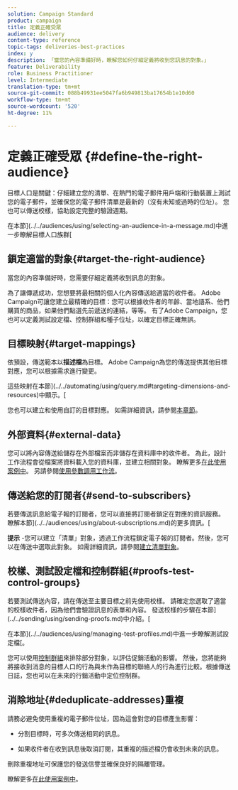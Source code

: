 ```yaml
---
solution: Campaign Standard
product: campaign
title: 定義正確受眾
audience: delivery
content-type: reference
topic-tags: deliveries-best-practices
index: y
description: 「當您的內容準備好時，瞭解您如何仔細定義將收到您訊息的對象。」
feature: Deliverability
role: Business Practitioner
level: Intermediate
translation-type: tm+mt
source-git-commit: 088b49931ee5047fa6b949813ba17654b1e10d60
workflow-type: tm+mt
source-wordcount: '520'
ht-degree: 11%

---
```



# 定義正確受眾 {#define-the-right-audience}

目標人口是關鍵：仔細建立您的清單、在熱門的電子郵件用戶端和行動裝置上測試您的電子郵件，並確保您的電子郵件清單是最新的（沒有未知或過時的位址）。 您也可以傳送校樣，協助設定完整的驗證週期。

在本節](../../audiences/using/selecting-an-audience-in-a-message.md)中進一步瞭解目標人口族群[

## 鎖定適當的對象{#target-the-right-audience}

當您的內容準備好時，您需要仔細定義將收到訊息的對象。

為了讓傳遞成功，您想要將最相關的個人化內容傳送給適當的收件者。 Adobe Campaign可讓您建立最精確的目標：您可以根據收件者的年齡、當地語系、他們購買的商品，如果他們點選先前遞送的連結，等等。 有了Adobe Campaign，您也可以定義測試設定檔、控制群組和種子位址，以確定目標正確無誤。

## 目標映射{#target-mappings}

依預設，傳送範本以&#x200B;**描述檔**&#x200B;為目標。 Adobe Campaign為您的傳送提供其他目標對應，您可以根據需求進行變更。

這些映射在本節](../../automating/using/query.md#targeting-dimensions-and-resources)中顯示。[

您也可以建立和使用自訂的目標對應。 如需詳細資訊，請參閱[本章節](../../administration/using/target-mappings-in-campaign.md)。

## 外部資料{#external-data}

您可以將內容傳送給儲存在外部檔案而非儲存在資料庫中的收件者。 為此，設計工作流程會從檔案將資料載入您的資料庫，並建立相關對象。  瞭解更多[在此使用案例中](../../automating/using/use-case-calling-workflow.md)。 另請參閱[使用參數調用工作流](../../automating/using/calling-a-workflow-with-external-parameters.md)。

## 傳送給您的訂閱者{#send-to-subscribers}

若要傳送訊息給電子報的訂閱者，您可以直接將訂閱者鎖定在對應的資訊服務。 瞭解本節](../../audiences/using/about-subscriptions.md)的更多資訊。[

**提示** -您可以建立「清單」對象，透過工作流程鎖定電子報的訂閱者。然後，您可以在傳送中選取此對象。 如需詳細資訊，請參閱[建立清單對象](../../audiences/using/creating-audiences.md#creating-list-audiences)。

## 校樣、測試設定檔和控制群組{#proofs-test-control-groups}

若要測試傳送內容，請在傳送至主要目標之前先使用校樣。
請確定您選取了適當的校樣收件者，因為他們會驗證訊息的表單和內容。 發送校樣的步驟在本節](../../sending/using/sending-proofs.md)中介紹。[

在本節](../../audiences/using/managing-test-profiles.md)中進一步瞭解測試設定檔[。

您可以使用[控制群組](../../sending/using/control-group.md)來排除部分對象，以評估促銷活動的影響。 然後，您將能夠將接收到消息的目標人口的行為與未作為目標的聯絡人的行為進行比較。根據傳送日誌，您也可以在未來的行銷活動中定位控制群。

## 消除地址{#deduplicate-addresses}重複

請務必避免使用重複的電子郵件位址，因為這會對您的目標產生影響：

* 分割目標時，可多次傳送相同的訊息。

* 如果收件者在收到訊息後取消訂閱，其重複的描述檔仍會收到未來的訊息。

刪除重複地址可保護您的發送信譽並確保良好的隔離管理。

瞭解更多[在此使用案例中](../../automating/using/deduplicating-data-imported-file.md)。
